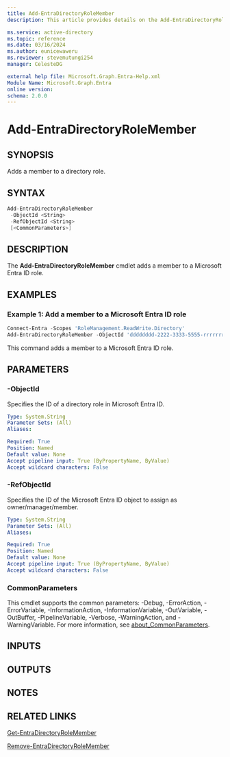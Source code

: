 ```yaml
---
title: Add-EntraDirectoryRoleMember
description: This article provides details on the Add-EntraDirectoryRoleMember command.

ms.service: active-directory
ms.topic: reference
ms.date: 03/16/2024
ms.author: eunicewaweru
ms.reviewer: stevemutungi254
manager: CelesteDG

external help file: Microsoft.Graph.Entra-Help.xml
Module Name: Microsoft.Graph.Entra
online version:
schema: 2.0.0
---
```


# Add-EntraDirectoryRoleMember

## SYNOPSIS

Adds a member to a directory role.

## SYNTAX

```powershell
Add-EntraDirectoryRoleMember 
 -ObjectId <String> 
 -RefObjectId <String> 
 [<CommonParameters>]
```

## DESCRIPTION

The **Add-EntraDirectoryRoleMember** cmdlet adds a member to a Microsoft Entra ID role.

## EXAMPLES

### Example 1: Add a member to a Microsoft Entra ID role

```powershell
Connect-Entra -Scopes 'RoleManagement.ReadWrite.Directory'
Add-EntraDirectoryRoleMember -ObjectId 'dddddddd-2222-3333-5555-rrrrrrrrrrrr' -RefObjectId 'bbbbbbbb-1111-2222-3333-cccccccccccc'
```

This command adds a member to a Microsoft Entra ID role.

## PARAMETERS

### -ObjectId

Specifies the ID of a directory role in Microsoft Entra ID.

```yaml
Type: System.String
Parameter Sets: (All)
Aliases:

Required: True
Position: Named
Default value: None
Accept pipeline input: True (ByPropertyName, ByValue)
Accept wildcard characters: False
```

### -RefObjectId

Specifies the ID of the Microsoft Entra ID object to assign as owner/manager/member.

```yaml
Type: System.String
Parameter Sets: (All)
Aliases:

Required: True
Position: Named
Default value: None
Accept pipeline input: True (ByPropertyName, ByValue)
Accept wildcard characters: False
```

### CommonParameters

This cmdlet supports the common parameters: -Debug, -ErrorAction, -ErrorVariable, -InformationAction, -InformationVariable, -OutVariable, -OutBuffer, -PipelineVariable, -Verbose, -WarningAction, and -WarningVariable. For more information, see [about_CommonParameters](https://go.microsoft.com/fwlink/?LinkID=113216).

## INPUTS

## OUTPUTS

## NOTES

## RELATED LINKS

[Get-EntraDirectoryRoleMember](Get-EntraDirectoryRoleMember.md)

[Remove-EntraDirectoryRoleMember](Remove-EntraDirectoryRoleMember.md)


